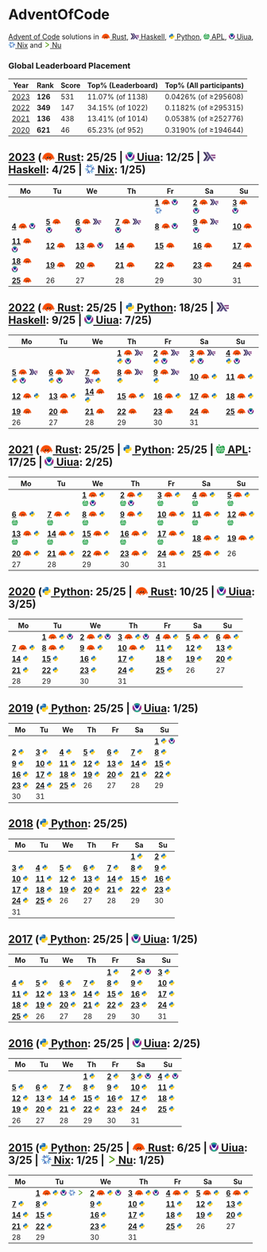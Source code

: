 # AdventOfCode
[Advent of Code](https://adventofcode.com/) solutions in [<img height=12 src=".assets/rs.svg"> Rust](Rust), [<img height=12 src=".assets/hs.svg"> Haskell](Haskell), [<img height=12 src=".assets/py.svg"> Python](Python), [<img height=12 src=".assets/apl.svg"> APL](APL), [<img height=12 src=".assets/ua.png"> Uiua](Uiua), [<img height=12 src=".assets/nix.svg"> Nix](Nix) and [<img height=12 src=".assets/nu.svg"> Nu](Nu)

### Global Leaderboard Placement
|Year|Rank|Score|Top% (Leaderboard)|Top% (All participants)|
|-|-|-|-|-|
|[2023](https://adventofcode.com/2023/leaderboard)|**126**|531|11.07% (of 1138)|0.0426% (of &ge;295608)|
|[2022](https://adventofcode.com/2022/leaderboard)|**349**|147|34.15% (of 1022)|0.1182% (of &ge;295315)|
|[2021](https://adventofcode.com/2021/leaderboard)|**136**|438|13.41% (of 1014)|0.0538% (of &ge;252776)|
|[2020](https://adventofcode.com/2020/leaderboard)|**621**|46|65.23% (of 952)|0.3190% (of &ge;194644)|

## [2023](https://adventofcode.com/2023) ([<img height=18 src=".assets/rs.svg"> Rust](Rust/2023): 25/25 | [<img height=18 src=".assets/ua.png"> Uiua](Uiua/2023): 12/25 | [<img height=18 src=".assets/hs.svg"> Haskell](Haskell/2023): 4/25 | [<img height=18 src=".assets/nix.svg"> Nix](Nix/2023): 1/25)
|Mo|Tu|We|Th|Fr|Sa|Su|
|-|-|-|-|-|-|-|
|||||[**1**](https://adventofcode.com/2023/day/1) [<img height=12 src=".assets/rs.svg">](Rust/2023/01.rs "Rust solution for 2023/01") [<img height=12 src=".assets/ua.png">](https://uiua.org/pad?src=JnNjCgpEaWdpdHMg4oaQIOKJoSjilqHCpCkrQDHih6E5CldvcmRzICDihpAgeyJvbmUiICJ0d28iICJ0aHJlZSIgImZvdXIiICJmaXZlIiAic2l4IiAic2V2ZW4iICJlaWdodCIgIm5pbmUifQoK4oqc4pah4omgQFxuLgoK4oqCV29yZHMsLMKkRGlnaXRzCuKIqSgvK-KJoeKXhygrw5cxMOKIqeKKouKfnOKHjCDilr3iirjiiaAwIC8rw5crMeKHoTkgL-KGpeKJoeKJoeKXh-KMleKKmSjCpMKkKSnCpCkK "Uiua solution for 2023/01") [<img height=12 src=".assets/nix.svg">](Nix/2023/01.nix "Nix solution for 2023/01")|[**2**](https://adventofcode.com/2023/day/2) [<img height=12 src=".assets/rs.svg">](Rust/2023/02.rs "Rust solution for 2023/02") [<img height=12 src=".assets/hs.svg">](Haskell/2023/02.hs "Haskell solution for 2023/02") [<img height=12 src=".assets/ua.png">](https://uiua.org/pad?src=JnNjCgpDb2xvcnMgICAgIOKGkCB7InJlZCIgImdyZWVuIiAiYmx1ZSJ9ClBhcnNlQ291bnQg4oaQIOKsmjDihq_CpDPDl8Kw4oqaOuKKk-KLlSjiipfilqHiiplDb2xvcnMpwrAkIiBfIF8iCuKKnCgv4oal4oqcKC8r4oqcUGFyc2VDb3VudOKJoEAsLiniiaBAOy464ouVwrAkIkdhbWUgXzpfIiniiaBAXG4uCgriioMoLysvw5d8Lyvilr0vw5fiiaQxMl8xM18xNCnijYkK "Uiua solution for 2023/02")|[**3**](https://adventofcode.com/2023/day/3) [<img height=12 src=".assets/rs.svg">](Rust/2023/03.rs "Rust solution for 2023/03") [<img height=12 src=".assets/ua.png">](https://uiua.org/pad?src=JnNjCgpOdW1zIOKGkCAoCiAg4oiIK0Aw4oehMTAKICDDl8Ks4qyaMOKGuzBfwq8xLi4KICDDl-KNnOKZrVwrCikKU3ltYm9scyAgIOKGkCDDl-KKgyjiiaBALikoPTBOdW1zKQpHZWFycyAgICAg4oaQID1AKgpOZWlnaGJvcnMg4oaQIOKJoSjDl-KsmjDihrsp4piHMS0x4oehM18z4oipwqQKQSDihpAgKAogIE5laWdoYm9ycyDiioNTeW1ib2xzIE51bXMKICDiio_il7Tima0v4oalCikKQiDihpAgKAogIE5laWdoYm9ycyDiioNOdW1zIEdlYXJzCiAg4piHMeKNiQogIOKsmjDiiaEo4pa9PTLip7su4pa94omgMC7il7QpCiAg4omhL8OX4omh4oqP4oqZwqQKKQoK4oqDKOKKnOKImOKJoEBcbi4pKOKKgjDiiaHii5Xima0gcmVnZXggIlxcZCsiKQriiKkvKyDiioNCIEEK "Uiua solution for 2023/03")|
|[**4**](https://adventofcode.com/2023/day/4) [<img height=12 src=".assets/rs.svg">](Rust/2023/04.rs "Rust solution for 2023/04") [<img height=12 src=".assets/ua.png">](https://uiua.org/pad?src=JnNjCgpQYXJzZUNhcmQg4oaQIOKIqcKw4pahwrDiip8g4oqcKOKWoeKKnOKLleKJoEAgLiniiaBAfC4g4oaYKzLiipdAOi4KTWF0Y2hlcyAgIOKGkCDip7vilr3iiIjiipkuClBvaW50cyAgICDihpAg4oyK4oG_4oqZMi0xCldpbk1hdHJpeCDihpAg4qyaMOKJoSjiioIx4oqC4oip4oav4oqZKDDiipkxKSkg4oeh4qe7LuKKgjAKQSAgICAgICAgIOKGkCAvK-KJoVBvaW50cwpCICAgICAgICAg4oaQIOKKouKXjCDijaXin5woLyvDlynip7suIOKfnCjCrOKKoikgV2luTWF0cml4CgriioNCIEEg4oqcKE1hdGNoZXMgUGFyc2VDYXJkKeKJoEBcbi4K "Uiua solution for 2023/04")|[**5**](https://adventofcode.com/2023/day/5) [<img height=12 src=".assets/rs.svg">](Rust/2023/05.rs "Rust solution for 2023/05") [<img height=12 src=".assets/ua.png">](https://uiua.org/pad?src=JnNjCgpQYXJzZVNlZWRzIOKGkCDiiaHii5Xihpgx4oqc4pah4omgQCAuwrDilqHiiqIKUGFyc2VSYW5nZU1hcCDihpAg4o2cwrBb4oqZ4oqZ4oiYXeKKgygtOnzii4XiiJh84ouFKyniipzii5XiiaBAIC4KUGFyc2VNYXBzIOKGkCDiiaEo4pah4omh4oqQUGFyc2VSYW5nZU1hcOKGmDHiipzilqHiiaBAXG4uwrDilqEpIOKGmDEKQ29udGFpbnMg4oaQIOKJjTFfMOKJpApGaW5kUmFuZ2VNYXAg4oaQIOKKouKKmuKKguKKmTEg4omhQ29udGFpbnMg4oqZ4o2c4o2JKOKGmDEpCk1hcE51bSDihpAgK-KKoeKKg0ZpbmRSYW5nZU1hcCjiioLiipkw4oqi4o2JOikKU2VlZFJhbmdlcyDihpAg4o2cKMKw4oqf4o2JKeKKg-KImCsg4oavwq8xXzIKSW50ZXJzZWN0IOKGkCDiip_iipMv4oalL-KGp-KNnOKKn-KNiQpJc0VtcHR5IOKGkCAv4omkClNwbGl0QXQg4oaQIOKKgyjihqfiioLiiJ4pKOKGpeKKgjrCr-KInikKTWFwU2VlZFJhbmdlIOKGkCAoCiAgwqQr4oqZKOKKmeKKnyA64oqZSW50ZXJzZWN0IOKIqVNwbGl0QXQg4oqZLCkgwrBb4oqZ4oqZ4oiYXToKICDiiKko4pa9wqziiaFJc0VtcHR5LikKKQpGbGF0TWFwU2VlZFJhbmdlcyDihpAgO-KIpyjiioPii4XiiJgo4oip4oqC4oqZOjpNYXBTZWVkUmFuZ2UpKSDiipniipkoLuKGrzBfMltdKQpNYXBTZWVkUmFuZ2VzIOKGkCDiioLiiKco4oqZ4oqCRmxhdE1hcFNlZWRSYW5nZXM6KSA64oqZ4oqZKOKGrzBfMltdKQpBIOKGkCAv4oan4omhKOKIpyhNYXBOdW06wrDilqEpOikg4oqZwqQKQiDihpAgL-KGp-KKouKNiSDiiKcoTWFwU2VlZFJhbmdlczrCsOKWoSkgOlNlZWRSYW5nZXMKCuKKg0IgQSDiioNQYXJzZVNlZWRzIFBhcnNlTWFwcyDiipzilqHCrOKMlSJcblxuIi4K "Uiua solution for 2023/05")|[**6**](https://adventofcode.com/2023/day/6) [<img height=12 src=".assets/rs.svg">](Rust/2023/06.rs "Rust solution for 2023/06") [<img height=12 src=".assets/hs.svg">](Haskell/2023/06.hs "Haskell solution for 2023/06") [<img height=12 src=".assets/ua.png">](https://uiua.org/pad?src=JnNjCgpTb2x2ZSDihpAgKAogIMKw4oqf4oeMCiAgLeKKkyjDlzR84oG_Mi4pCiAg4oqD4oiYKOKMiuKImikKICA94oG_MiwKICAr4oqDLSjil78yKysrMSkKKQoK4oqcKOKKnOKLleKJoEAgLuKGmCsx4oqXQDouKeKJoEBcbi4K4oqDKFNvbHZlIOKJoS8o4ouV4oqC4oipwrDii5UpKSAoL8OX4omhU29sdmXijYkpCg== "Uiua solution for 2023/06")|[**7**](https://adventofcode.com/2023/day/7) [<img height=12 src=".assets/rs.svg">](Rust/2023/07.rs "Rust solution for 2023/07") [<img height=12 src=".assets/hs.svg">](Haskell/2023/07.hs "Haskell solution for 2023/07") [<img height=12 src=".assets/ua.png">](https://uiua.org/pad?src=JnNjCgpQYXJzZUNhcmQg4oaQICsy4oqX4oqZIjIzNDU2Nzg5VEpRS0EiClBhcnNlSGFuZCDihpAg4oqC4oqTKFBhcnNlQ2FyZMKw4pahfOKLlSnCsOKKnyDiipzilqHiiaBAIC4KQ291bnRDYXJkcyDihpAgwqTirJow4oavWzRdIOKGmDEg4oqP4o2WLiDiipXip7viipsuIOKWveKJoDAuCkhhbmRUeXBlIOKGkCAt4oqZNuKKouKKmiDiiaHiiY1bCiAgMF8wXzBfMCAxXzBfMF8wCiAgMl8wXzBfMCAxXzFfMF8wCiAgMl8xXzBfMCAxXzFfMV8wCiAgMV8xXzFfMV0gQ291bnRDYXJkcwpTb3J0IOKGkCDiio_ijY8g4omhKOKKgkhhbmRUeXBlLuKGmMKvMSkgLgpSZXBsYWNlSm9rZXJzIOKGkCDijZwo4oaYwq8xKSjDl-KJoDExLikKCuKKnFBhcnNlSGFuZOKJoEBcbi4K4omhUmVwbGFjZUpva2Vycy4K4oipKC8rw5cgKzHih6Hip7suIOKKouKHjOKNiSBTb3J0KQo= "Uiua solution for 2023/07")|[**8**](https://adventofcode.com/2023/day/8) [<img height=12 src=".assets/rs.svg">](Rust/2023/08.rs "Rust solution for 2023/08") [<img height=12 src=".assets/ua.png">](https://uiua.org/pad?src=JnNjCgpQYXJzZUluc3RydWN0aW9ucyDihpAgPUBSwrDilqHiiqIKUGFyc2VOb2RlIOKGkCDihpgx4oqicmVnZXgiKFteICxdKykgPSBcXCgoW14gLF0rKSwgKFteICxdKylcXCkiClBhcnNlTmV0d29yayDihpAg4omhUGFyc2VOb2RlIOKGmDEKUmVwbGFjZU5hbWVzIOKGkCDijZzijYko4oqX4oqDKOKGmDEp4oqiKQpGaW5kU3RhcnRBbmRHb2FsIOKGkCDiiKko4oqX4pahKSAiQUFBIiwiWlpaIuKKouKNiQpTdGFydEFuZEdvYWxNYXNrIOKGkCDiiKk9QEEsQFriiaEo4oqi4oeMKeKKouKNiQpTdGVwIOKGkCDiioMo4oqP4oqDKOKKj-KXv-Knuyzii4Xiipnii4Xii4XiiJh84oqP4oqZ4ouF4ouF4oiYKXwrMeKLheKImHzii4Xii4XiipniipniiJgpClJ1biEg4oaQIOKLheKKmeKLheKLhTsg4o2iU3RlcCjCrF4zKSDiipkwCkxDTSDihpAgw7c74oqD4o2i4oqD4pe_4oiYwrHDlwpBIOKGkCBSdW4hKD3iipnii4XiiJgpIEZpbmRTdGFydEFuZEdvYWwKQiDihpAgL0xDTSDiiaEoUnVuISjiio_iipnii4XiiJgpKSDiipMo4oqafMKkfMKkfMKkKSBTdGFydEFuZEdvYWxNYXNrCgriipzilqHiiaBAXG4uCuKKg1BhcnNlTmV0d29yayBQYXJzZUluc3RydWN0aW9ucwriioNCIEEg4oqD4oiYUmVwbGFjZU5hbWVzCg== "Uiua solution for 2023/08")|[**9**](https://adventofcode.com/2023/day/9) [<img height=12 src=".assets/rs.svg">](Rust/2023/09.rs "Rust solution for 2023/09") [<img height=12 src=".assets/hs.svg">](Haskell/2023/09.hs "Haskell solution for 2023/09") [<img height=12 src=".assets/ua.png">](https://uiua.org/pad?src=JnNjCgrijYniipwo4oqc4ouV4omgQCAuKeKJoEBcbi4K4oipKC8r4pmtWzvijaXiioMo4omhLy3il6syKSjiiqLih4wpXS0x4qe7Likg4oeMLgo= "Uiua solution for 2023/09")|[**10**](https://adventofcode.com/2023/day/10) [<img height=12 src=".assets/rs.svg">](Rust/2023/10.rs "Rust solution for 2023/10")|
|[**11**](https://adventofcode.com/2023/day/11) [<img height=12 src=".assets/rs.svg">](Rust/2023/11.rs "Rust solution for 2023/11") [<img height=12 src=".assets/ua.png">](https://uiua.org/pad?src=JnNjCgpFeHBhbmQg4oaQIOKWvTriiKko4piHwq8yKeKKnuKKn-KIqShcKysxw5ctMTovw5fCrCnijYksLCwKCj1AI-KKnOKImOKJoEBcbi4K4oqDKEV4cGFuZCAxMDAwMDAwKShFeHBhbmQgMikK4oipKMO3Mi8r4pmt4oqgKC8r4oy1LSkuKQo= "Uiua solution for 2023/11")|[**12**](https://adventofcode.com/2023/day/12) [<img height=12 src=".assets/rs.svg">](Rust/2023/12.rs "Rust solution for 2023/12")|[**13**](https://adventofcode.com/2023/day/13) [<img height=12 src=".assets/rs.svg">](Rust/2023/13.rs "Rust solution for 2023/13") [<img height=12 src=".assets/ua.png">](https://uiua.org/pad?src=JnNjCgpNaXNtYXRjaGVzIOKGkCAvK-KZreKJoCDiiKnihpksOiDihqfiiKnip7ssLCDiipnih4wg4oqD4oaY4oaZClNvbHZlISDihpAgK8OXMTAwOiDiiKkoLyvDlz1eMDog4oqZ4omhTWlzbWF0Y2hlcy4g4o2cKC0xKeKHoeKKg-Knu8KkKSDijYkuCgriipwo4pah4oqc4oiY4omgQFxuLinCrOKMlSJcblxuIi4K4oipLysg4oqQ4omh4oqDU29sdmUhMSBTb2x2ZSEwCg== "Uiua solution for 2023/13")|[**14**](https://adventofcode.com/2023/day/14) [<img height=12 src=".assets/rs.svg">](Rust/2023/14.rs "Rust solution for 2023/14")|[**15**](https://adventofcode.com/2023/day/15) [<img height=12 src=".assets/rs.svg">](Rust/2023/15.rs "Rust solution for 2023/15")|[**16**](https://adventofcode.com/2023/day/16) [<img height=12 src=".assets/rs.svg">](Rust/2023/16.rs "Rust solution for 2023/16")|[**17**](https://adventofcode.com/2023/day/17) [<img height=12 src=".assets/rs.svg">](Rust/2023/17.rs "Rust solution for 2023/17")|
|[**18**](https://adventofcode.com/2023/day/18) [<img height=12 src=".assets/rs.svg">](Rust/2023/18.rs "Rust solution for 2023/18") [<img height=12 src=".assets/ua.png">](https://uiua.org/pad?src=JnNjCgpQYXJzZUluc3Qg4oaQIOKKg-KGmOKGmTIg4oaYMeKKonJlZ2V4Il4oW1JETFVdKSAoXFxkKykgXFwoIyguezV9KShbMDEyM10pXFwpJCIKUGFyc2VIZXgg4oaQIOKIpygrw5cxNjop4oqZMOKKl-KKmSIwMTIzNDU2Nzg5YWJjZGVmIgpQYXJzZUEg4oaQIOKJoeKNnMKw4oqf4oqTKOKKl-KKmSJSRExVIuKKonzii5UpClBhcnNlQiDihpAg4omhKOKNnMKw4oqf4oqTKOKLlXxQYXJzZUhleMKw4pahKeKHjCkKU29sdmUg4oaQICgKICDiipkoMCAwIDApCiAgO-KIpyjiioMoKCt8O3wtfDspfCg7fCt8O3wtKeKKmcOXfCvii4Xiipnii4Xii4XiiJgpwrDiip8pCiAgKzErw7cyOgopCgriipxQYXJzZUluc3TiiaBAXG4uCuKIqVNvbHZlIOKKk1BhcnNlQiBQYXJzZUEK "Uiua solution for 2023/18")|[**19**](https://adventofcode.com/2023/day/19) [<img height=12 src=".assets/rs.svg">](Rust/2023/19.rs "Rust solution for 2023/19")|[**20**](https://adventofcode.com/2023/day/20) [<img height=12 src=".assets/rs.svg">](Rust/2023/20.rs "Rust solution for 2023/20")|[**21**](https://adventofcode.com/2023/day/21) [<img height=12 src=".assets/rs.svg">](Rust/2023/21.rs "Rust solution for 2023/21")|[**22**](https://adventofcode.com/2023/day/22) [<img height=12 src=".assets/rs.svg">](Rust/2023/22.rs "Rust solution for 2023/22")|[**23**](https://adventofcode.com/2023/day/23) [<img height=12 src=".assets/rs.svg">](Rust/2023/23.rs "Rust solution for 2023/23")|[**24**](https://adventofcode.com/2023/day/24) [<img height=12 src=".assets/rs.svg">](Rust/2023/24.rs "Rust solution for 2023/24")|
|[**25**](https://adventofcode.com/2023/day/25) [<img height=12 src=".assets/rs.svg">](Rust/2023/25.rs "Rust solution for 2023/25")|26|27|28|29|30|31|

## [2022](https://adventofcode.com/2022) ([<img height=18 src=".assets/rs.svg"> Rust](Rust/2022): 25/25 | [<img height=18 src=".assets/py.svg"> Python](Python/2022): 18/25 | [<img height=18 src=".assets/hs.svg"> Haskell](Haskell/2022): 9/25 | [<img height=18 src=".assets/ua.png"> Uiua](Uiua/2022): 7/25)
|Mo|Tu|We|Th|Fr|Sa|Su|
|-|-|-|-|-|-|-|
||||[**1**](https://adventofcode.com/2022/day/1) [<img height=12 src=".assets/rs.svg">](Rust/2022/01.rs "Rust solution for 2022/01") [<img height=12 src=".assets/hs.svg">](Haskell/2022/01.hs "Haskell solution for 2022/01") [<img height=12 src=".assets/py.svg">](Python/2022/01.py "Python solution for 2022/01") [<img height=12 src=".assets/ua.png">](https://uiua.org/pad?src=JnNjCgriipwoLyviipzii5XiiaBAXG4uKcKs4oyVIlxuXG4iLgovK-KGmTPin5ziiqLiio_iirjijZYK "Uiua solution for 2022/01")|[**2**](https://adventofcode.com/2022/day/2) [<img height=12 src=".assets/rs.svg">](Rust/2022/02.rs "Rust solution for 2022/02") [<img height=12 src=".assets/hs.svg">](Haskell/2022/02.hs "Haskell solution for 2022/02") [<img height=12 src=".assets/py.svg">](Python/2022/02.py "Python solution for 2022/02") [<img height=12 src=".assets/ua.png">](https://uiua.org/pad?src=JnNjCgril78yMy1AQeKKnCjiipziiqLiiaBAIC4p4omgQFxuLgoK4oipLysg4oqDKOKJoSgrKzHil78zKzLiioMvKyjDlzPiiqLih4wpKSkgKOKJoSgrMSvDlzPil78zKzHiioMvLSjiiqLih4wpKSkK "Uiua solution for 2022/02")|[**3**](https://adventofcode.com/2022/day/3) [<img height=12 src=".assets/rs.svg">](Rust/2022/03.rs "Rust solution for 2022/03") [<img height=12 src=".assets/hs.svg">](Haskell/2022/03.hs "Haskell solution for 2022/03") [<img height=12 src=".assets/py.svg">](Python/2022/03.py "Python solution for 2022/03") [<img height=12 src=".assets/ua.png">](https://uiua.org/pad?src=JnNjCgriipzilqHiiaBAXG4uCgpQcmlvIOKGkCArMeKKlzog4oqC4p-c4oy1K0Bh4oehMjYKCuKKgyjihq_iiJ5fM3ziiaHil4co4omh4pah4oavMl_iiJ4pKQriiKkoLytQcmlv4omhKOKKoi_il4co4pa94oq44oiIKSkpCg== "Uiua solution for 2022/03")|[**4**](https://adventofcode.com/2022/day/4) [<img height=12 src=".assets/rs.svg">](Rust/2022/04.rs "Rust solution for 2022/04") [<img height=12 src=".assets/hs.svg">](Haskell/2022/04.hs "Haskell solution for 2022/04") [<img height=12 src=".assets/py.svg">](Python/2022/04.py "Python solution for 2022/04") [<img height=12 src=".assets/ua.png">](https://uiua.org/pad?src=JnNjCgriipwo4oqc4ouVwqziiIgiLC0iLiniiaBAXG4uCgriiKkvKyDiioMoCiAg4omhKOKGp-KIqS_iiaQg4oqDKOKKjzFfMiko4oqPM18wKSkKfCDiiaEo4oal4oipKOKJjeKHoTTijY8pIOKKgyjiio8wXzJfM18xKSjiio8yXzBfMV8zKSkKKQo= "Uiua solution for 2022/04")|
|[**5**](https://adventofcode.com/2022/day/5) [<img height=12 src=".assets/rs.svg">](Rust/2022/05.rs "Rust solution for 2022/05") [<img height=12 src=".assets/hs.svg">](Haskell/2022/05.hs "Haskell solution for 2022/05") [<img height=12 src=".assets/py.svg">](Python/2022/05.py "Python solution for 2022/05") [<img height=12 src=".assets/ua.png">](https://uiua.org/pad?src=JnNjCgpQYXJzZVN0ZXAgIOKGkCBb4oqT4ouV4oipKC0x4ouVKSDCsCQibW92ZSBfIGZyb20gXyB0byBfIl0KRXhlY1N0ZXBzISDihpAg4oinKOKNnOKKmSjiiKnCsOKWocKw4oqf4oqPKSjiipko4oqCXjAp4oqD4oaY4oaZKcKw4oqC4oiYKQoK4oqT4oqc4oiY4oqcUGFyc2VTdGVwIOKIqeKXhyjiiaBAXG4uKSDCsOKKn-KKnOKWocKs4oyVIlxuXG4iLgo64omhKOKWoeKWveKJoEAgLikg4pa94oavwqTip7ssMF8xXzBfMOKNiSDihpjCrzEK4oqDRXhlY1N0ZXBzIeKImEV4ZWNTdGVwcyHih4wK4oipKCZw4omh4peH4oqiKQo= "Uiua solution for 2022/05")|[**6**](https://adventofcode.com/2022/day/6) [<img height=12 src=".assets/rs.svg">](Rust/2022/06.rs "Rust solution for 2022/06") [<img height=12 src=".assets/hs.svg">](Haskell/2022/06.hs "Haskell solution for 2022/06") [<img height=12 src=".assets/py.svg">](Python/2022/06.py "Python solution for 2022/06") [<img height=12 src=".assets/ua.png">](https://uiua.org/pad?src=JnNjCgriiKkoK-KfnOKKl-KfnCjiiaEo4qe74pe0KeKXqykpIDE0LDQK "Uiua solution for 2022/06")|[**7**](https://adventofcode.com/2022/day/7) [<img height=12 src=".assets/rs.svg">](Rust/2022/07.rs "Rust solution for 2022/07") [<img height=12 src=".assets/hs.svg">](Haskell/2022/07.hs "Haskell solution for 2022/07") [<img height=12 src=".assets/py.svg">](Python/2022/07.py "Python solution for 2022/07")|[**8**](https://adventofcode.com/2022/day/8) [<img height=12 src=".assets/rs.svg">](Rust/2022/08.rs "Rust solution for 2022/08") [<img height=12 src=".assets/hs.svg">](Haskell/2022/08.hs "Haskell solution for 2022/08") [<img height=12 src=".assets/py.svg">](Python/2022/08.py "Python solution for 2022/08")|[**9**](https://adventofcode.com/2022/day/9) [<img height=12 src=".assets/rs.svg">](Rust/2022/09.rs "Rust solution for 2022/09") [<img height=12 src=".assets/hs.svg">](Haskell/2022/09.hs "Haskell solution for 2022/09") [<img height=12 src=".assets/py.svg">](Python/2022/09.py "Python solution for 2022/09")|[**10**](https://adventofcode.com/2022/day/10) [<img height=12 src=".assets/rs.svg">](Rust/2022/10.rs "Rust solution for 2022/10") [<img height=12 src=".assets/py.svg">](Python/2022/10.py "Python solution for 2022/10")|[**11**](https://adventofcode.com/2022/day/11) [<img height=12 src=".assets/rs.svg">](Rust/2022/11.rs "Rust solution for 2022/11") [<img height=12 src=".assets/py.svg">](Python/2022/11.py "Python solution for 2022/11")|
|[**12**](https://adventofcode.com/2022/day/12) [<img height=12 src=".assets/rs.svg">](Rust/2022/12.rs "Rust solution for 2022/12") [<img height=12 src=".assets/py.svg">](Python/2022/12.py "Python solution for 2022/12")|[**13**](https://adventofcode.com/2022/day/13) [<img height=12 src=".assets/rs.svg">](Rust/2022/13.rs "Rust solution for 2022/13") [<img height=12 src=".assets/py.svg">](Python/2022/13.py "Python solution for 2022/13")|[**14**](https://adventofcode.com/2022/day/14) [<img height=12 src=".assets/rs.svg">](Rust/2022/14.rs "Rust solution for 2022/14") [<img height=12 src=".assets/py.svg">](Python/2022/14.py "Python solution for 2022/14")|[**15**](https://adventofcode.com/2022/day/15) [<img height=12 src=".assets/rs.svg">](Rust/2022/15.rs "Rust solution for 2022/15") [<img height=12 src=".assets/py.svg">](Python/2022/15.py "Python solution for 2022/15")|[**16**](https://adventofcode.com/2022/day/16) [<img height=12 src=".assets/rs.svg">](Rust/2022/16.rs "Rust solution for 2022/16") [<img height=12 src=".assets/py.svg">](Python/2022/16.py "Python solution for 2022/16")|[**17**](https://adventofcode.com/2022/day/17) [<img height=12 src=".assets/rs.svg">](Rust/2022/17.rs "Rust solution for 2022/17") [<img height=12 src=".assets/py.svg">](Python/2022/17.py "Python solution for 2022/17")|[**18**](https://adventofcode.com/2022/day/18) [<img height=12 src=".assets/rs.svg">](Rust/2022/18.rs "Rust solution for 2022/18") [<img height=12 src=".assets/py.svg">](Python/2022/18.py "Python solution for 2022/18")|
|[**19**](https://adventofcode.com/2022/day/19) [<img height=12 src=".assets/rs.svg">](Rust/2022/19.rs "Rust solution for 2022/19")|[**20**](https://adventofcode.com/2022/day/20) [<img height=12 src=".assets/rs.svg">](Rust/2022/20.rs "Rust solution for 2022/20")|[**21**](https://adventofcode.com/2022/day/21) [<img height=12 src=".assets/rs.svg">](Rust/2022/21.rs "Rust solution for 2022/21")|[**22**](https://adventofcode.com/2022/day/22) [<img height=12 src=".assets/rs.svg">](Rust/2022/22.rs "Rust solution for 2022/22")|[**23**](https://adventofcode.com/2022/day/23) [<img height=12 src=".assets/rs.svg">](Rust/2022/23.rs "Rust solution for 2022/23")|[**24**](https://adventofcode.com/2022/day/24) [<img height=12 src=".assets/rs.svg">](Rust/2022/24.rs "Rust solution for 2022/24")|[**25**](https://adventofcode.com/2022/day/25) [<img height=12 src=".assets/rs.svg">](Rust/2022/25.rs "Rust solution for 2022/25") [<img height=12 src=".assets/ua.png">](https://uiua.org/pad?src=JnNjCgpEaWdpdHMgICAg4oaQICI9LTAxMiIKVG9TbmFmdSAgIOKGkCDiio_iiplEaWdpdHMgW-KXjOKNoijijIriioPDt-KXvzUrMnw-MCldCkZyb21TbmFmdSDihpAg4oinKCvDlzU6KeKKmTAgLTLiipfiiplEaWdpdHMKCiZwIFRvU25hZnUgLysg4oqcRnJvbVNuYWZ14omgQFxuLgo= "Uiua solution for 2022/25")|
|26|27|28|29|30|31||

## [2021](https://adventofcode.com/2021) ([<img height=18 src=".assets/rs.svg"> Rust](Rust/2021): 25/25 | [<img height=18 src=".assets/py.svg"> Python](Python/2021): 25/25 | [<img height=18 src=".assets/apl.svg"> APL](APL/2021): 17/25 | [<img height=18 src=".assets/ua.png"> Uiua](Uiua/2021): 2/25)
|Mo|Tu|We|Th|Fr|Sa|Su|
|-|-|-|-|-|-|-|
|||[**1**](https://adventofcode.com/2021/day/1) [<img height=12 src=".assets/rs.svg">](Rust/2021/01.rs "Rust solution for 2021/01") [<img height=12 src=".assets/py.svg">](Python/2021/01.py "Python solution for 2021/01") [<img height=12 src=".assets/apl.svg">](APL/2021/01.apl "APL solution for 2021/01") [<img height=12 src=".assets/ua.png">](https://uiua.org/pad?src=JnNjCgriipzii5XiiaBAXG4uCuKIqSgvK-KJoS8-4perMiniiaEvK-KXqzMuCg== "Uiua solution for 2021/01")|[**2**](https://adventofcode.com/2021/day/2) [<img height=12 src=".assets/rs.svg">](Rust/2021/02.rs "Rust solution for 2021/02") [<img height=12 src=".assets/py.svg">](Python/2021/02.py "Python solution for 2021/02") [<img height=12 src=".assets/apl.svg">](APL/2021/02.apl "APL solution for 2021/02") [<img height=12 src=".assets/ua.png">](https://uiua.org/pad?src=JnNjCgriipwo4oqT4oqi4ouVwrAkIl8gXyIp4omgQFxuLgotMeKKl-KKmSJ1ZmQiCgriiKnDl-KfnDriioMoLyvDlz0wfC8rw5fDlz0wOuKXoShcK8OXKXwvK8OXKQo= "Uiua solution for 2021/02")|[**3**](https://adventofcode.com/2021/day/3) [<img height=12 src=".assets/rs.svg">](Rust/2021/03.rs "Rust solution for 2021/03") [<img height=12 src=".assets/py.svg">](Python/2021/03.py "Python solution for 2021/03") [<img height=12 src=".assets/apl.svg">](APL/2021/03.apl "APL solution for 2021/03")|[**4**](https://adventofcode.com/2021/day/4) [<img height=12 src=".assets/rs.svg">](Rust/2021/04.rs "Rust solution for 2021/04") [<img height=12 src=".assets/py.svg">](Python/2021/04.py "Python solution for 2021/04") [<img height=12 src=".assets/apl.svg">](APL/2021/04.apl "APL solution for 2021/04")|[**5**](https://adventofcode.com/2021/day/5) [<img height=12 src=".assets/rs.svg">](Rust/2021/05.rs "Rust solution for 2021/05") [<img height=12 src=".assets/py.svg">](Python/2021/05.py "Python solution for 2021/05") [<img height=12 src=".assets/apl.svg">](APL/2021/05.apl "APL solution for 2021/05")|
|[**6**](https://adventofcode.com/2021/day/6) [<img height=12 src=".assets/rs.svg">](Rust/2021/06.rs "Rust solution for 2021/06") [<img height=12 src=".assets/py.svg">](Python/2021/06.py "Python solution for 2021/06") [<img height=12 src=".assets/apl.svg">](APL/2021/06.apl "APL solution for 2021/06")|[**7**](https://adventofcode.com/2021/day/7) [<img height=12 src=".assets/rs.svg">](Rust/2021/07.rs "Rust solution for 2021/07") [<img height=12 src=".assets/py.svg">](Python/2021/07.py "Python solution for 2021/07") [<img height=12 src=".assets/apl.svg">](APL/2021/07.apl "APL solution for 2021/07")|[**8**](https://adventofcode.com/2021/day/8) [<img height=12 src=".assets/rs.svg">](Rust/2021/08.rs "Rust solution for 2021/08") [<img height=12 src=".assets/py.svg">](Python/2021/08.py "Python solution for 2021/08") [<img height=12 src=".assets/apl.svg">](APL/2021/08.apl "APL solution for 2021/08")|[**9**](https://adventofcode.com/2021/day/9) [<img height=12 src=".assets/rs.svg">](Rust/2021/09.rs "Rust solution for 2021/09") [<img height=12 src=".assets/py.svg">](Python/2021/09.py "Python solution for 2021/09") [<img height=12 src=".assets/apl.svg">](APL/2021/09.apl "APL solution for 2021/09")|[**10**](https://adventofcode.com/2021/day/10) [<img height=12 src=".assets/rs.svg">](Rust/2021/10.rs "Rust solution for 2021/10") [<img height=12 src=".assets/py.svg">](Python/2021/10.py "Python solution for 2021/10") [<img height=12 src=".assets/apl.svg">](APL/2021/10.apl "APL solution for 2021/10")|[**11**](https://adventofcode.com/2021/day/11) [<img height=12 src=".assets/rs.svg">](Rust/2021/11.rs "Rust solution for 2021/11") [<img height=12 src=".assets/py.svg">](Python/2021/11.py "Python solution for 2021/11") [<img height=12 src=".assets/apl.svg">](APL/2021/11.apl "APL solution for 2021/11")|[**12**](https://adventofcode.com/2021/day/12) [<img height=12 src=".assets/rs.svg">](Rust/2021/12.rs "Rust solution for 2021/12") [<img height=12 src=".assets/py.svg">](Python/2021/12.py "Python solution for 2021/12") [<img height=12 src=".assets/apl.svg">](APL/2021/12.apl "APL solution for 2021/12")|
|[**13**](https://adventofcode.com/2021/day/13) [<img height=12 src=".assets/rs.svg">](Rust/2021/13.rs "Rust solution for 2021/13") [<img height=12 src=".assets/py.svg">](Python/2021/13.py "Python solution for 2021/13") [<img height=12 src=".assets/apl.svg">](APL/2021/13.apl "APL solution for 2021/13")|[**14**](https://adventofcode.com/2021/day/14) [<img height=12 src=".assets/rs.svg">](Rust/2021/14.rs "Rust solution for 2021/14") [<img height=12 src=".assets/py.svg">](Python/2021/14.py "Python solution for 2021/14") [<img height=12 src=".assets/apl.svg">](APL/2021/14.apl "APL solution for 2021/14")|[**15**](https://adventofcode.com/2021/day/15) [<img height=12 src=".assets/rs.svg">](Rust/2021/15.rs "Rust solution for 2021/15") [<img height=12 src=".assets/py.svg">](Python/2021/15.py "Python solution for 2021/15") [<img height=12 src=".assets/apl.svg">](APL/2021/15.apl "APL solution for 2021/15")|[**16**](https://adventofcode.com/2021/day/16) [<img height=12 src=".assets/rs.svg">](Rust/2021/16.rs "Rust solution for 2021/16") [<img height=12 src=".assets/py.svg">](Python/2021/16.py "Python solution for 2021/16") [<img height=12 src=".assets/apl.svg">](APL/2021/16.apl "APL solution for 2021/16")|[**17**](https://adventofcode.com/2021/day/17) [<img height=12 src=".assets/rs.svg">](Rust/2021/17.rs "Rust solution for 2021/17") [<img height=12 src=".assets/py.svg">](Python/2021/17.py "Python solution for 2021/17") [<img height=12 src=".assets/apl.svg">](APL/2021/17.apl "APL solution for 2021/17")|[**18**](https://adventofcode.com/2021/day/18) [<img height=12 src=".assets/rs.svg">](Rust/2021/18.rs "Rust solution for 2021/18") [<img height=12 src=".assets/py.svg">](Python/2021/18.py "Python solution for 2021/18")|[**19**](https://adventofcode.com/2021/day/19) [<img height=12 src=".assets/rs.svg">](Rust/2021/19.rs "Rust solution for 2021/19") [<img height=12 src=".assets/py.svg">](Python/2021/19.py "Python solution for 2021/19")|
|[**20**](https://adventofcode.com/2021/day/20) [<img height=12 src=".assets/rs.svg">](Rust/2021/20.rs "Rust solution for 2021/20") [<img height=12 src=".assets/py.svg">](Python/2021/20.py "Python solution for 2021/20")|[**21**](https://adventofcode.com/2021/day/21) [<img height=12 src=".assets/rs.svg">](Rust/2021/21.rs "Rust solution for 2021/21") [<img height=12 src=".assets/py.svg">](Python/2021/21.py "Python solution for 2021/21")|[**22**](https://adventofcode.com/2021/day/22) [<img height=12 src=".assets/rs.svg">](Rust/2021/22.rs "Rust solution for 2021/22") [<img height=12 src=".assets/py.svg">](Python/2021/22.py "Python solution for 2021/22")|[**23**](https://adventofcode.com/2021/day/23) [<img height=12 src=".assets/rs.svg">](Rust/2021/23.rs "Rust solution for 2021/23") [<img height=12 src=".assets/py.svg">](Python/2021/23.py "Python solution for 2021/23")|[**24**](https://adventofcode.com/2021/day/24) [<img height=12 src=".assets/rs.svg">](Rust/2021/24.rs "Rust solution for 2021/24") [<img height=12 src=".assets/py.svg">](Python/2021/24.py "Python solution for 2021/24")|[**25**](https://adventofcode.com/2021/day/25) [<img height=12 src=".assets/rs.svg">](Rust/2021/25.rs "Rust solution for 2021/25") [<img height=12 src=".assets/py.svg">](Python/2021/25.py "Python solution for 2021/25")|26|
|27|28|29|30|31|||

## [2020](https://adventofcode.com/2020) ([<img height=18 src=".assets/py.svg"> Python](Python/2020): 25/25 | [<img height=18 src=".assets/rs.svg"> Rust](Rust/2020): 10/25 | [<img height=18 src=".assets/ua.png"> Uiua](Uiua/2020): 3/25)
|Mo|Tu|We|Th|Fr|Sa|Su|
|-|-|-|-|-|-|-|
||[**1**](https://adventofcode.com/2020/day/1) [<img height=12 src=".assets/rs.svg">](Rust/2020/01.rs "Rust solution for 2020/01") [<img height=12 src=".assets/py.svg">](Python/2020/01.py "Python solution for 2020/01") [<img height=12 src=".assets/ua.png">](https://uiua.org/pad?src=JnNjCgriipzii5XiiaBAXG4uCgriiKkoL8OX4pa94oq44oiILeKKmTIwMjAp4pmt4oqeKy4uLi4K "Uiua solution for 2020/01")|[**2**](https://adventofcode.com/2020/day/2) [<img height=12 src=".assets/rs.svg">](Rust/2020/02.rs "Rust solution for 2020/02") [<img height=12 src=".assets/py.svg">](Python/2020/02.py "Python solution for 2020/02") [<img height=12 src=".assets/ua.png">](https://uiua.org/pad?src=JnNjCgriipx74oqT4oip4ouV4oqiwrAkIl8tXyBfOiBfIn3iiaBAXG4uCgrin5woLyviiaEow5fiiKniiaTiipkuOi8rPcKwe-KKmeKKmeKKmeKImH3ih4wpKQovK-KJoSgv4omgPeKKjy0x4oqZOuKKn8Kwe-KKmeKKmeKKmeKImH0pCg== "Uiua solution for 2020/02")|[**3**](https://adventofcode.com/2020/day/3) [<img height=12 src=".assets/rs.svg">](Rust/2020/03.rs "Rust solution for 2020/03") [<img height=12 src=".assets/py.svg">](Python/2020/03.py "Python solution for 2020/03") [<img height=12 src=".assets/ua.png">](https://uiua.org/pad?src=JnNjCgo9QCPiipziiJjiiaBAXG4uCgriiKkoL8OX4omhKC8r4oqh4pe_wqTilrMs4o2Jw5fCpOKHoeKMiMO34oqiLOKnuywp4oqZwqQpIFsxXzEgMV8zIDFfNSAxXzcgMl8xXSxbMV8zXQo= "Uiua solution for 2020/03")|[**4**](https://adventofcode.com/2020/day/4) [<img height=12 src=".assets/rs.svg">](Rust/2020/04.rs "Rust solution for 2020/04") [<img height=12 src=".assets/py.svg">](Python/2020/04.py "Python solution for 2020/04")|[**5**](https://adventofcode.com/2020/day/5) [<img height=12 src=".assets/rs.svg">](Rust/2020/05.rs "Rust solution for 2020/05") [<img height=12 src=".assets/py.svg">](Python/2020/05.py "Python solution for 2020/05")|[**6**](https://adventofcode.com/2020/day/6) [<img height=12 src=".assets/rs.svg">](Rust/2020/06.rs "Rust solution for 2020/06") [<img height=12 src=".assets/py.svg">](Python/2020/06.py "Python solution for 2020/06")|
|[**7**](https://adventofcode.com/2020/day/7) [<img height=12 src=".assets/rs.svg">](Rust/2020/07.rs "Rust solution for 2020/07") [<img height=12 src=".assets/py.svg">](Python/2020/07.py "Python solution for 2020/07")|[**8**](https://adventofcode.com/2020/day/8) [<img height=12 src=".assets/rs.svg">](Rust/2020/08.rs "Rust solution for 2020/08") [<img height=12 src=".assets/py.svg">](Python/2020/08.py "Python solution for 2020/08")|[**9**](https://adventofcode.com/2020/day/9) [<img height=12 src=".assets/rs.svg">](Rust/2020/09.rs "Rust solution for 2020/09") [<img height=12 src=".assets/py.svg">](Python/2020/09.py "Python solution for 2020/09")|[**10**](https://adventofcode.com/2020/day/10) [<img height=12 src=".assets/rs.svg">](Rust/2020/10.rs "Rust solution for 2020/10") [<img height=12 src=".assets/py.svg">](Python/2020/10.py "Python solution for 2020/10")|[**11**](https://adventofcode.com/2020/day/11) [<img height=12 src=".assets/py.svg">](Python/2020/11.py "Python solution for 2020/11")|[**12**](https://adventofcode.com/2020/day/12) [<img height=12 src=".assets/py.svg">](Python/2020/12.py "Python solution for 2020/12")|[**13**](https://adventofcode.com/2020/day/13) [<img height=12 src=".assets/py.svg">](Python/2020/13.py "Python solution for 2020/13")|
|[**14**](https://adventofcode.com/2020/day/14) [<img height=12 src=".assets/py.svg">](Python/2020/14.py "Python solution for 2020/14")|[**15**](https://adventofcode.com/2020/day/15) [<img height=12 src=".assets/py.svg">](Python/2020/15.py "Python solution for 2020/15")|[**16**](https://adventofcode.com/2020/day/16) [<img height=12 src=".assets/py.svg">](Python/2020/16.py "Python solution for 2020/16")|[**17**](https://adventofcode.com/2020/day/17) [<img height=12 src=".assets/py.svg">](Python/2020/17.py "Python solution for 2020/17")|[**18**](https://adventofcode.com/2020/day/18) [<img height=12 src=".assets/py.svg">](Python/2020/18.py "Python solution for 2020/18")|[**19**](https://adventofcode.com/2020/day/19) [<img height=12 src=".assets/py.svg">](Python/2020/19.py "Python solution for 2020/19")|[**20**](https://adventofcode.com/2020/day/20) [<img height=12 src=".assets/py.svg">](Python/2020/20.py "Python solution for 2020/20")|
|[**21**](https://adventofcode.com/2020/day/21) [<img height=12 src=".assets/py.svg">](Python/2020/21.py "Python solution for 2020/21")|[**22**](https://adventofcode.com/2020/day/22) [<img height=12 src=".assets/py.svg">](Python/2020/22.py "Python solution for 2020/22")|[**23**](https://adventofcode.com/2020/day/23) [<img height=12 src=".assets/py.svg">](Python/2020/23.py "Python solution for 2020/23")|[**24**](https://adventofcode.com/2020/day/24) [<img height=12 src=".assets/py.svg">](Python/2020/24.py "Python solution for 2020/24")|[**25**](https://adventofcode.com/2020/day/25) [<img height=12 src=".assets/py.svg">](Python/2020/25.py "Python solution for 2020/25")|26|27|
|28|29|30|31||||

## [2019](https://adventofcode.com/2019) ([<img height=18 src=".assets/py.svg"> Python](Python/2019): 25/25 | [<img height=18 src=".assets/ua.png"> Uiua](Uiua/2019): 1/25)
|Mo|Tu|We|Th|Fr|Sa|Su|
|-|-|-|-|-|-|-|
|||||||[**1**](https://adventofcode.com/2019/day/1) [<img height=12 src=".assets/py.svg">](Python/2019/01.py "Python solution for 2019/01") [<img height=12 src=".assets/ua.png">](https://uiua.org/pad?src=JnNjCgriipzii5XiiaBAXG4uCgrin5woLystMuKMisO3MykKLyviiaEoLytb4peM4peM4o2iKC4tMuKMisO3M3ziiaUwKV0pCg== "Uiua solution for 2019/01")|
|[**2**](https://adventofcode.com/2019/day/2) [<img height=12 src=".assets/py.svg">](Python/2019/02.py "Python solution for 2019/02")|[**3**](https://adventofcode.com/2019/day/3) [<img height=12 src=".assets/py.svg">](Python/2019/03.py "Python solution for 2019/03")|[**4**](https://adventofcode.com/2019/day/4) [<img height=12 src=".assets/py.svg">](Python/2019/04.py "Python solution for 2019/04")|[**5**](https://adventofcode.com/2019/day/5) [<img height=12 src=".assets/py.svg">](Python/2019/05.py "Python solution for 2019/05")|[**6**](https://adventofcode.com/2019/day/6) [<img height=12 src=".assets/py.svg">](Python/2019/06.py "Python solution for 2019/06")|[**7**](https://adventofcode.com/2019/day/7) [<img height=12 src=".assets/py.svg">](Python/2019/07.py "Python solution for 2019/07")|[**8**](https://adventofcode.com/2019/day/8) [<img height=12 src=".assets/py.svg">](Python/2019/08.py "Python solution for 2019/08")|
|[**9**](https://adventofcode.com/2019/day/9) [<img height=12 src=".assets/py.svg">](Python/2019/09.py "Python solution for 2019/09")|[**10**](https://adventofcode.com/2019/day/10) [<img height=12 src=".assets/py.svg">](Python/2019/10.py "Python solution for 2019/10")|[**11**](https://adventofcode.com/2019/day/11) [<img height=12 src=".assets/py.svg">](Python/2019/11.py "Python solution for 2019/11")|[**12**](https://adventofcode.com/2019/day/12) [<img height=12 src=".assets/py.svg">](Python/2019/12.py "Python solution for 2019/12")|[**13**](https://adventofcode.com/2019/day/13) [<img height=12 src=".assets/py.svg">](Python/2019/13.py "Python solution for 2019/13")|[**14**](https://adventofcode.com/2019/day/14) [<img height=12 src=".assets/py.svg">](Python/2019/14.py "Python solution for 2019/14")|[**15**](https://adventofcode.com/2019/day/15) [<img height=12 src=".assets/py.svg">](Python/2019/15.py "Python solution for 2019/15")|
|[**16**](https://adventofcode.com/2019/day/16) [<img height=12 src=".assets/py.svg">](Python/2019/16.py "Python solution for 2019/16")|[**17**](https://adventofcode.com/2019/day/17) [<img height=12 src=".assets/py.svg">](Python/2019/17.py "Python solution for 2019/17")|[**18**](https://adventofcode.com/2019/day/18) [<img height=12 src=".assets/py.svg">](Python/2019/18.py "Python solution for 2019/18")|[**19**](https://adventofcode.com/2019/day/19) [<img height=12 src=".assets/py.svg">](Python/2019/19.py "Python solution for 2019/19")|[**20**](https://adventofcode.com/2019/day/20) [<img height=12 src=".assets/py.svg">](Python/2019/20.py "Python solution for 2019/20")|[**21**](https://adventofcode.com/2019/day/21) [<img height=12 src=".assets/py.svg">](Python/2019/21.py "Python solution for 2019/21")|[**22**](https://adventofcode.com/2019/day/22) [<img height=12 src=".assets/py.svg">](Python/2019/22.py "Python solution for 2019/22")|
|[**23**](https://adventofcode.com/2019/day/23) [<img height=12 src=".assets/py.svg">](Python/2019/23.py "Python solution for 2019/23")|[**24**](https://adventofcode.com/2019/day/24) [<img height=12 src=".assets/py.svg">](Python/2019/24.py "Python solution for 2019/24")|[**25**](https://adventofcode.com/2019/day/25) [<img height=12 src=".assets/py.svg">](Python/2019/25.py "Python solution for 2019/25")|26|27|28|29|
|30|31||||||

## [2018](https://adventofcode.com/2018) ([<img height=18 src=".assets/py.svg"> Python](Python/2018): 25/25)
|Mo|Tu|We|Th|Fr|Sa|Su|
|-|-|-|-|-|-|-|
||||||[**1**](https://adventofcode.com/2018/day/1) [<img height=12 src=".assets/py.svg">](Python/2018/01.py "Python solution for 2018/01")|[**2**](https://adventofcode.com/2018/day/2) [<img height=12 src=".assets/py.svg">](Python/2018/02.py "Python solution for 2018/02")|
|[**3**](https://adventofcode.com/2018/day/3) [<img height=12 src=".assets/py.svg">](Python/2018/03.py "Python solution for 2018/03")|[**4**](https://adventofcode.com/2018/day/4) [<img height=12 src=".assets/py.svg">](Python/2018/04.py "Python solution for 2018/04")|[**5**](https://adventofcode.com/2018/day/5) [<img height=12 src=".assets/py.svg">](Python/2018/05.py "Python solution for 2018/05")|[**6**](https://adventofcode.com/2018/day/6) [<img height=12 src=".assets/py.svg">](Python/2018/06.py "Python solution for 2018/06")|[**7**](https://adventofcode.com/2018/day/7) [<img height=12 src=".assets/py.svg">](Python/2018/07.py "Python solution for 2018/07")|[**8**](https://adventofcode.com/2018/day/8) [<img height=12 src=".assets/py.svg">](Python/2018/08.py "Python solution for 2018/08")|[**9**](https://adventofcode.com/2018/day/9) [<img height=12 src=".assets/py.svg">](Python/2018/09.py "Python solution for 2018/09")|
|[**10**](https://adventofcode.com/2018/day/10) [<img height=12 src=".assets/py.svg">](Python/2018/10.py "Python solution for 2018/10")|[**11**](https://adventofcode.com/2018/day/11) [<img height=12 src=".assets/py.svg">](Python/2018/11.py "Python solution for 2018/11")|[**12**](https://adventofcode.com/2018/day/12) [<img height=12 src=".assets/py.svg">](Python/2018/12.py "Python solution for 2018/12")|[**13**](https://adventofcode.com/2018/day/13) [<img height=12 src=".assets/py.svg">](Python/2018/13.py "Python solution for 2018/13")|[**14**](https://adventofcode.com/2018/day/14) [<img height=12 src=".assets/py.svg">](Python/2018/14.py "Python solution for 2018/14")|[**15**](https://adventofcode.com/2018/day/15) [<img height=12 src=".assets/py.svg">](Python/2018/15.py "Python solution for 2018/15")|[**16**](https://adventofcode.com/2018/day/16) [<img height=12 src=".assets/py.svg">](Python/2018/16.py "Python solution for 2018/16")|
|[**17**](https://adventofcode.com/2018/day/17) [<img height=12 src=".assets/py.svg">](Python/2018/17.py "Python solution for 2018/17")|[**18**](https://adventofcode.com/2018/day/18) [<img height=12 src=".assets/py.svg">](Python/2018/18.py "Python solution for 2018/18")|[**19**](https://adventofcode.com/2018/day/19) [<img height=12 src=".assets/py.svg">](Python/2018/19.py "Python solution for 2018/19")|[**20**](https://adventofcode.com/2018/day/20) [<img height=12 src=".assets/py.svg">](Python/2018/20.py "Python solution for 2018/20")|[**21**](https://adventofcode.com/2018/day/21) [<img height=12 src=".assets/py.svg">](Python/2018/21.py "Python solution for 2018/21")|[**22**](https://adventofcode.com/2018/day/22) [<img height=12 src=".assets/py.svg">](Python/2018/22.py "Python solution for 2018/22")|[**23**](https://adventofcode.com/2018/day/23) [<img height=12 src=".assets/py.svg">](Python/2018/23.py "Python solution for 2018/23")|
|[**24**](https://adventofcode.com/2018/day/24) [<img height=12 src=".assets/py.svg">](Python/2018/24.py "Python solution for 2018/24")|[**25**](https://adventofcode.com/2018/day/25) [<img height=12 src=".assets/py.svg">](Python/2018/25.py "Python solution for 2018/25")|26|27|28|29|30|
|31|||||||

## [2017](https://adventofcode.com/2017) ([<img height=18 src=".assets/py.svg"> Python](Python/2017): 25/25 | [<img height=18 src=".assets/ua.png"> Uiua](Uiua/2017): 1/25)
|Mo|Tu|We|Th|Fr|Sa|Su|
|-|-|-|-|-|-|-|
|||||[**1**](https://adventofcode.com/2017/day/1) [<img height=12 src=".assets/py.svg">](Python/2017/01.py "Python solution for 2017/01")|[**2**](https://adventofcode.com/2017/day/2) [<img height=12 src=".assets/py.svg">](Python/2017/02.py "Python solution for 2017/02") [<img height=12 src=".assets/ua.png">](https://uiua.org/pad?src=JnNjCgriipwo4oqc4ouV4omgQFx0LiniiaBAXG4uCgrin5woLyst4omh4oqDL-KGpy_ihqUpCi8r4omhKC8r4pmtw5fDl-KKnuKJoC7ih6Hip7suPTDiip7iioPil7_Dty4pCg== "Uiua solution for 2017/02")|[**3**](https://adventofcode.com/2017/day/3) [<img height=12 src=".assets/py.svg">](Python/2017/03.py "Python solution for 2017/03")|
|[**4**](https://adventofcode.com/2017/day/4) [<img height=12 src=".assets/py.svg">](Python/2017/04.py "Python solution for 2017/04")|[**5**](https://adventofcode.com/2017/day/5) [<img height=12 src=".assets/py.svg">](Python/2017/05.py "Python solution for 2017/05")|[**6**](https://adventofcode.com/2017/day/6) [<img height=12 src=".assets/py.svg">](Python/2017/06.py "Python solution for 2017/06")|[**7**](https://adventofcode.com/2017/day/7) [<img height=12 src=".assets/py.svg">](Python/2017/07.py "Python solution for 2017/07")|[**8**](https://adventofcode.com/2017/day/8) [<img height=12 src=".assets/py.svg">](Python/2017/08.py "Python solution for 2017/08")|[**9**](https://adventofcode.com/2017/day/9) [<img height=12 src=".assets/py.svg">](Python/2017/09.py "Python solution for 2017/09")|[**10**](https://adventofcode.com/2017/day/10) [<img height=12 src=".assets/py.svg">](Python/2017/10.py "Python solution for 2017/10")|
|[**11**](https://adventofcode.com/2017/day/11) [<img height=12 src=".assets/py.svg">](Python/2017/11.py "Python solution for 2017/11")|[**12**](https://adventofcode.com/2017/day/12) [<img height=12 src=".assets/py.svg">](Python/2017/12.py "Python solution for 2017/12")|[**13**](https://adventofcode.com/2017/day/13) [<img height=12 src=".assets/py.svg">](Python/2017/13.py "Python solution for 2017/13")|[**14**](https://adventofcode.com/2017/day/14) [<img height=12 src=".assets/py.svg">](Python/2017/14.py "Python solution for 2017/14")|[**15**](https://adventofcode.com/2017/day/15) [<img height=12 src=".assets/py.svg">](Python/2017/15.py "Python solution for 2017/15")|[**16**](https://adventofcode.com/2017/day/16) [<img height=12 src=".assets/py.svg">](Python/2017/16.py "Python solution for 2017/16")|[**17**](https://adventofcode.com/2017/day/17) [<img height=12 src=".assets/py.svg">](Python/2017/17.py "Python solution for 2017/17")|
|[**18**](https://adventofcode.com/2017/day/18) [<img height=12 src=".assets/py.svg">](Python/2017/18.py "Python solution for 2017/18")|[**19**](https://adventofcode.com/2017/day/19) [<img height=12 src=".assets/py.svg">](Python/2017/19.py "Python solution for 2017/19")|[**20**](https://adventofcode.com/2017/day/20) [<img height=12 src=".assets/py.svg">](Python/2017/20.py "Python solution for 2017/20")|[**21**](https://adventofcode.com/2017/day/21) [<img height=12 src=".assets/py.svg">](Python/2017/21.py "Python solution for 2017/21")|[**22**](https://adventofcode.com/2017/day/22) [<img height=12 src=".assets/py.svg">](Python/2017/22.py "Python solution for 2017/22")|[**23**](https://adventofcode.com/2017/day/23) [<img height=12 src=".assets/py.svg">](Python/2017/23.py "Python solution for 2017/23")|[**24**](https://adventofcode.com/2017/day/24) [<img height=12 src=".assets/py.svg">](Python/2017/24.py "Python solution for 2017/24")|
|[**25**](https://adventofcode.com/2017/day/25) [<img height=12 src=".assets/py.svg">](Python/2017/25.py "Python solution for 2017/25")|26|27|28|29|30|31|

## [2016](https://adventofcode.com/2016) ([<img height=18 src=".assets/py.svg"> Python](Python/2016): 25/25 | [<img height=18 src=".assets/ua.png"> Uiua](Uiua/2016): 2/25)
|Mo|Tu|We|Th|Fr|Sa|Su|
|-|-|-|-|-|-|-|
||||[**1**](https://adventofcode.com/2016/day/1) [<img height=12 src=".assets/py.svg">](Python/2016/01.py "Python solution for 2016/01")|[**2**](https://adventofcode.com/2016/day/2) [<img height=12 src=".assets/py.svg">](Python/2016/02.py "Python solution for 2016/02")|[**3**](https://adventofcode.com/2016/day/3) [<img height=12 src=".assets/py.svg">](Python/2016/03.py "Python solution for 2016/03") [<img height=12 src=".assets/ua.png">](https://uiua.org/pad?src=JnNjCgriipwo4oqc4ouV4omgQCAuKeKJoEBcbi4K4oav4oieXzPijYkuCuKIqSgvK-KJoSg8K8KwW-KKmeKKmeKImF3iio_iirjijY8pKQo= "Uiua solution for 2016/03")|[**4**](https://adventofcode.com/2016/day/4) [<img height=12 src=".assets/py.svg">](Python/2016/04.py "Python solution for 2016/04") [<img height=12 src=".assets/ua.png">](https://uiua.org/pad?src=JnNjCgriipwoe-KLleKNnOKHjMKwJCJfLV8iIMKwJCJfW19dIn0p4omgQFxuLgoKQ2hlY2tzdW0g4oaQIOKGmTUg4omhKMKw4pah4oqi4oeMKSDiio_iirjijY8g4oqVe8Kv4oqD4qe74oqifeKKuOKKmyDilr3iiaBALS4K4p-cKC8rw5fiiaEo4oqZKOKJjUNoZWNrc3VtKcKwe-KKmeKKmeKImH0pKQoKwrDilqHiiqLiiqLilr3iirjiiaEo4omNIm5vcnRocG9sZW9iamVjdHN0b3JhZ2Ui4o2cKC1AYSko4pe_MjYrKeKWveKJoEAtLiA64oqZ4oqZ4peMwrB74oqZ4oqZ4oiYfSkK "Uiua solution for 2016/04")|
|[**5**](https://adventofcode.com/2016/day/5) [<img height=12 src=".assets/py.svg">](Python/2016/05.py "Python solution for 2016/05")|[**6**](https://adventofcode.com/2016/day/6) [<img height=12 src=".assets/py.svg">](Python/2016/06.py "Python solution for 2016/06")|[**7**](https://adventofcode.com/2016/day/7) [<img height=12 src=".assets/py.svg">](Python/2016/07.py "Python solution for 2016/07")|[**8**](https://adventofcode.com/2016/day/8) [<img height=12 src=".assets/py.svg">](Python/2016/08.py "Python solution for 2016/08")|[**9**](https://adventofcode.com/2016/day/9) [<img height=12 src=".assets/py.svg">](Python/2016/09.py "Python solution for 2016/09")|[**10**](https://adventofcode.com/2016/day/10) [<img height=12 src=".assets/py.svg">](Python/2016/10.py "Python solution for 2016/10")|[**11**](https://adventofcode.com/2016/day/11) [<img height=12 src=".assets/py.svg">](Python/2016/11.py "Python solution for 2016/11")|
|[**12**](https://adventofcode.com/2016/day/12) [<img height=12 src=".assets/py.svg">](Python/2016/12.py "Python solution for 2016/12")|[**13**](https://adventofcode.com/2016/day/13) [<img height=12 src=".assets/py.svg">](Python/2016/13.py "Python solution for 2016/13")|[**14**](https://adventofcode.com/2016/day/14) [<img height=12 src=".assets/py.svg">](Python/2016/14.py "Python solution for 2016/14")|[**15**](https://adventofcode.com/2016/day/15) [<img height=12 src=".assets/py.svg">](Python/2016/15.py "Python solution for 2016/15")|[**16**](https://adventofcode.com/2016/day/16) [<img height=12 src=".assets/py.svg">](Python/2016/16.py "Python solution for 2016/16")|[**17**](https://adventofcode.com/2016/day/17) [<img height=12 src=".assets/py.svg">](Python/2016/17.py "Python solution for 2016/17")|[**18**](https://adventofcode.com/2016/day/18) [<img height=12 src=".assets/py.svg">](Python/2016/18.py "Python solution for 2016/18")|
|[**19**](https://adventofcode.com/2016/day/19) [<img height=12 src=".assets/py.svg">](Python/2016/19.py "Python solution for 2016/19")|[**20**](https://adventofcode.com/2016/day/20) [<img height=12 src=".assets/py.svg">](Python/2016/20.py "Python solution for 2016/20")|[**21**](https://adventofcode.com/2016/day/21) [<img height=12 src=".assets/py.svg">](Python/2016/21.py "Python solution for 2016/21")|[**22**](https://adventofcode.com/2016/day/22) [<img height=12 src=".assets/py.svg">](Python/2016/22.py "Python solution for 2016/22")|[**23**](https://adventofcode.com/2016/day/23) [<img height=12 src=".assets/py.svg">](Python/2016/23.py "Python solution for 2016/23")|[**24**](https://adventofcode.com/2016/day/24) [<img height=12 src=".assets/py.svg">](Python/2016/24.py "Python solution for 2016/24")|[**25**](https://adventofcode.com/2016/day/25) [<img height=12 src=".assets/py.svg">](Python/2016/25.py "Python solution for 2016/25")|
|26|27|28|29|30|31||

## [2015](https://adventofcode.com/2015) ([<img height=18 src=".assets/py.svg"> Python](Python/2015): 25/25 | [<img height=18 src=".assets/rs.svg"> Rust](Rust/2015): 6/25 | [<img height=18 src=".assets/ua.png"> Uiua](Uiua/2015): 3/25 | [<img height=18 src=".assets/nix.svg"> Nix](Nix/2015): 1/25 | [<img height=18 src=".assets/nu.svg"> Nu](Nu/2015): 1/25)
|Mo|Tu|We|Th|Fr|Sa|Su|
|-|-|-|-|-|-|-|
||[**1**](https://adventofcode.com/2015/day/1) [<img height=12 src=".assets/rs.svg">](Rust/2015/01.rs "Rust solution for 2015/01") [<img height=12 src=".assets/py.svg">](Python/2015/01.py "Python solution for 2015/01") [<img height=12 src=".assets/ua.png">](https://uiua.org/pad?src=JnNjCgotwqwuPUAoCuKKgygrMeKKl8KvMVwrKS8rCg== "Uiua solution for 2015/01") [<img height=12 src=".assets/nix.svg">](Nix/2015/01.nix "Nix solution for 2015/01") [<img height=12 src=".assets/nu.svg">](Nu/2015/01.nu "Nu solution for 2015/01")|[**2**](https://adventofcode.com/2015/day/2) [<img height=12 src=".assets/rs.svg">](Rust/2015/02.rs "Rust solution for 2015/02") [<img height=12 src=".assets/py.svg">](Python/2015/02.py "Python solution for 2015/02") [<img height=12 src=".assets/ua.png">](https://uiua.org/pad?src=JnNjCgriipwo4oqc4ouV4omgQHguKeKJoEBcbi4KCuKIqSgvKyspIOKJoeKKgygvw5d8w5cyLeKKgy_ihqUvK3zDt-KKgy_ihqUvw5d8w5cyLyviiaEvw5fil6sy4oavWzRdKQo= "Uiua solution for 2015/02")|[**3**](https://adventofcode.com/2015/day/3) [<img height=12 src=".assets/rs.svg">](Rust/2015/03.rs "Rust solution for 2015/03") [<img height=12 src=".assets/py.svg">](Python/2015/03.py "Python solution for 2015/03") [<img height=12 src=".assets/ua.png">](https://uiua.org/pad?src=JnNjCgriipc64oqZ4pa9OuKXoeKIiCI8Xj52Igriio_iiplb4peh4oipwq_iirjih4zih6EyXQoK4oqDKOKkuDHihq_iiJ5fMl8yfMKkKQriiKko4qe74pe04oqCMF8wL-KKguKJoVwrKQo= "Uiua solution for 2015/03")|[**4**](https://adventofcode.com/2015/day/4) [<img height=12 src=".assets/rs.svg">](Rust/2015/04.rs "Rust solution for 2015/04") [<img height=12 src=".assets/py.svg">](Python/2015/04.py "Python solution for 2015/04")|[**5**](https://adventofcode.com/2015/day/5) [<img height=12 src=".assets/rs.svg">](Rust/2015/05.rs "Rust solution for 2015/05") [<img height=12 src=".assets/py.svg">](Python/2015/05.py "Python solution for 2015/05")|[**6**](https://adventofcode.com/2015/day/6) [<img height=12 src=".assets/rs.svg">](Rust/2015/06.rs "Rust solution for 2015/06") [<img height=12 src=".assets/py.svg">](Python/2015/06.py "Python solution for 2015/06")|
|[**7**](https://adventofcode.com/2015/day/7) [<img height=12 src=".assets/py.svg">](Python/2015/07.py "Python solution for 2015/07")|[**8**](https://adventofcode.com/2015/day/8) [<img height=12 src=".assets/py.svg">](Python/2015/08.py "Python solution for 2015/08")|[**9**](https://adventofcode.com/2015/day/9) [<img height=12 src=".assets/py.svg">](Python/2015/09.py "Python solution for 2015/09")|[**10**](https://adventofcode.com/2015/day/10) [<img height=12 src=".assets/py.svg">](Python/2015/10.py "Python solution for 2015/10")|[**11**](https://adventofcode.com/2015/day/11) [<img height=12 src=".assets/py.svg">](Python/2015/11.py "Python solution for 2015/11")|[**12**](https://adventofcode.com/2015/day/12) [<img height=12 src=".assets/py.svg">](Python/2015/12.py "Python solution for 2015/12")|[**13**](https://adventofcode.com/2015/day/13) [<img height=12 src=".assets/py.svg">](Python/2015/13.py "Python solution for 2015/13")|
|[**14**](https://adventofcode.com/2015/day/14) [<img height=12 src=".assets/py.svg">](Python/2015/14.py "Python solution for 2015/14")|[**15**](https://adventofcode.com/2015/day/15) [<img height=12 src=".assets/py.svg">](Python/2015/15.py "Python solution for 2015/15")|[**16**](https://adventofcode.com/2015/day/16) [<img height=12 src=".assets/py.svg">](Python/2015/16.py "Python solution for 2015/16")|[**17**](https://adventofcode.com/2015/day/17) [<img height=12 src=".assets/py.svg">](Python/2015/17.py "Python solution for 2015/17")|[**18**](https://adventofcode.com/2015/day/18) [<img height=12 src=".assets/py.svg">](Python/2015/18.py "Python solution for 2015/18")|[**19**](https://adventofcode.com/2015/day/19) [<img height=12 src=".assets/py.svg">](Python/2015/19.py "Python solution for 2015/19")|[**20**](https://adventofcode.com/2015/day/20) [<img height=12 src=".assets/py.svg">](Python/2015/20.py "Python solution for 2015/20")|
|[**21**](https://adventofcode.com/2015/day/21) [<img height=12 src=".assets/py.svg">](Python/2015/21.py "Python solution for 2015/21")|[**22**](https://adventofcode.com/2015/day/22) [<img height=12 src=".assets/py.svg">](Python/2015/22.py "Python solution for 2015/22")|[**23**](https://adventofcode.com/2015/day/23) [<img height=12 src=".assets/py.svg">](Python/2015/23.py "Python solution for 2015/23")|[**24**](https://adventofcode.com/2015/day/24) [<img height=12 src=".assets/py.svg">](Python/2015/24.py "Python solution for 2015/24")|[**25**](https://adventofcode.com/2015/day/25) [<img height=12 src=".assets/py.svg">](Python/2015/25.py "Python solution for 2015/25")|26|27|
|28|29|30|31||||
